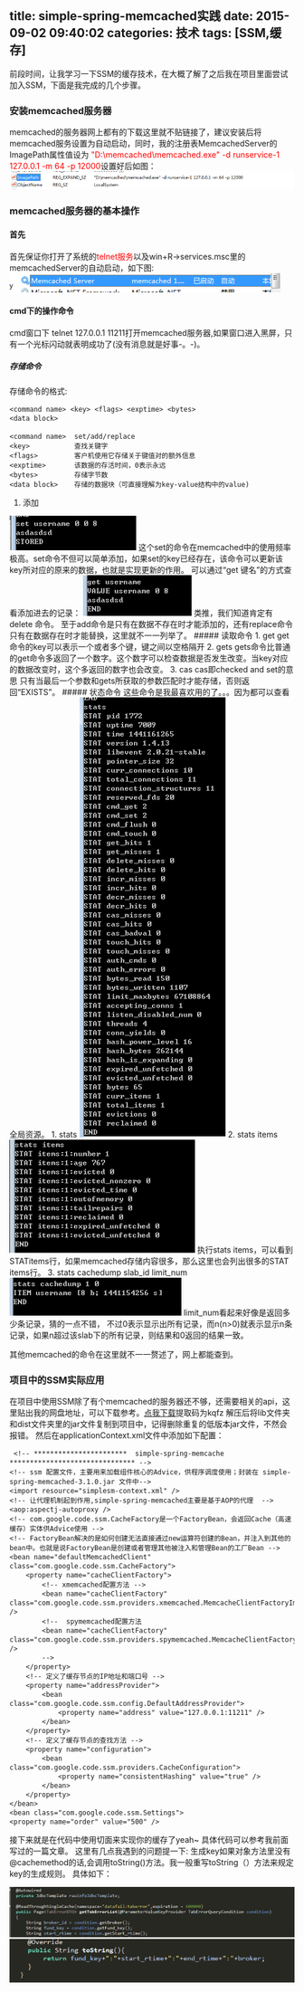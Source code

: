 title: simple-spring-memcached实践
date: 2015-09-02 09:40:02
categories: 技术
tags: [SSM,缓存]
---
前段时间，让我学习一下SSM的缓存技术，在大概了解了之后我在项目里面尝试加入SSM，下面是我完成的几个步骤。
### 安装memcached服务器
memcached的服务器网上都有的下载这里就不贴链接了，建议安装后将memcached服务设置为自动启动，同时，我的注册表MemcachedServer的ImagePath属性值设为<font color="red"> "D:\memcached\memcached.exe" -d runservice-1 127.0.0.1 -m 64 -p 12000</font>设置好后如图：<br>
<img src="/img/SSMshijian.png"/>
### memcached服务器的基本操作
#### 首先
首先保证你打开了系统的<font color="red">telnet服务</font>以及win+R->services.msc里的memcachedServer的自动启动，如下图:<br>
<img src="/img/SSMserverAuto.png"/>
#### cmd下的操作命令
cmd窗口下 telnet 127.0.0.1 11211打开memcached服务器,如果窗口进入黑屏，只有一个光标闪动就表明成功了(没有消息就是好事-。-)。
##### 存储命令
存储命令的格式:

    <command name> <key> <flags> <exptime> <bytes>    
	<data block>    

    <command name> 	set/add/replace
	<key> 			查找关键字
	<flags> 		客户机使用它存储关于键值对的额外信息
	<exptime> 		该数据的存活时间，0表示永远
	<bytes> 		存储字节数
	<data block> 	存储的数据块（可直接理解为key-value结构中的value)    

1. 添加
<img src="/img/SSM1.png"/>
这个set的命令在memcached中的使用频率极高。set命令不但可以简单添加，如果set的key已经存在，该命令可以更新该key所对应的原来的数据，也就是实现更新的作用。
可以通过“get 键名”的方式查看添加进去的记录：
<img src ="/img/SSM2.png"/>
类推，我们知道肯定有delete <name>命令。
至于add命令是只有在数据不存在时才能添加的，还有replace命令只有在数据存在时才能替换，这里就不一一列举了。
##### 读取命令
1. get
get命令的key可以表示一个或者多个键，键之间以空格隔开
2. gets
gets命令比普通的get命令多返回了一个数字。这个数字可以检查数据是否发生改变。当key对应的数据改变时，这个多返回的数字也会改变。
3. cas
cas即checked and set的意思
只有当最后一个参数和gets所获取的参数匹配时才能存储，否则返回“EXISTS”。
##### 状态命令
这些命令是我最喜欢用的了。。。因为都可以查看全局资源。
1. stats
<img src ="/img/SSM3.png"/>
2. stats items
<img src ="/img/SSM4.png"/>
执行stats items，可以看到STATitems行，如果memcached存储内容很多，那么这里也会列出很多的STAT items行。
3. stats cachedump slab_id limit_num
<img src ="/img/SSM5.png"/>
limit_num看起来好像是返回多少条记录，猜的一点不错， 不过0表示显示出所有记录，而n(n>0)就表示显示n条记录，如果n超过该slab下的所有记录，则结果和0返回的结果一致。

其他memcached的命令在这里就不一一赘述了，网上都能查到。

### 项目中的SSM实际应用
在项目中使用SSM除了有个memcached的服务器还不够，还需要相关的api，这里贴出我的网盘地址，可以下载参考。[点我下载](http://pan.baidu.com/s/1c09C5zU)提取码为kqfz
解压后将lib文件夹和dist文件夹里的jar文件复制到项目中，记得删除重复的低版本jar文件，不然会报错。
然后在applicationContext.xml文件中添加如下配置：

     <!-- ***********************  simple-spring-memcache ******************************* -->
    <!-- ssm 配置文件，主要用来加载组件核心的Advice，供程序调度使用；封装在 simple-spring-memcached-3.1.0.jar 文件中-->
    <import resource="simplesm-context.xml" />
    <!-- 让代理机制起到作用,simple-spring-memcached主要是基于AOP的代理  -->
    <aop:aspectj-autoproxy />    
    <!-- com.google.code.ssm.CacheFactory是一个FactoryBean，会返回Cache（高速缓存）实体供Advice使用 -->
    <!-- FactoryBean解决的是如何创建无法直接通过new运算符创建的Bean，并注入到其他的bean中。也就是说FactoryBean是创建或者管理其他被注入和管理Bean的工厂Bean -->
    <bean name="defaultMemcachedClient" class="com.google.code.ssm.CacheFactory">
        <property name="cacheClientFactory">
            <!-- xmemcached配置方法 -->
            <bean name="cacheClientFactory" class="com.google.code.ssm.providers.xmemcached.MemcacheClientFactoryImpl" />
            <!--  spymemcached配置方法
            <bean name="cacheClientFactory" class="com.google.code.ssm.providers.spymemcached.MemcacheClientFactoryImpl" />
            -->
        </property>
        <!-- 定义了缓存节点的IP地址和端口号 -->
        <property name="addressProvider">
            <bean class="com.google.code.ssm.config.DefaultAddressProvider">
                <property name="address" value="127.0.0.1:11211" />
            </bean>
        </property>
        <!-- 定义了缓存节点的查找方法 -->
        <property name="configuration">
            <bean class="com.google.code.ssm.providers.CacheConfiguration">
                <property name="consistentHashing" value="true" />
            </bean>
        </property>
    </bean>
    <bean class="com.google.code.ssm.Settings">
    <property name="order" value="500" />
  </bean>
	<!-- ***********************  simple-spring-memcache ******************************* -->    

接下来就是在代码中使用切面来实现你的缓存了yeah~
具体代码可以参考我前面写过的一篇文章。
这里有几点我遇到的问题提一下:
生成key如果对象方法里没有@cachemethod的话,会调用toString()方法。我一般重写toString（）方法来规定key的生成规则。
具体如下：

<img src="/img/SSM6.png"/>
<img src="/img/SSM7.png"/>





